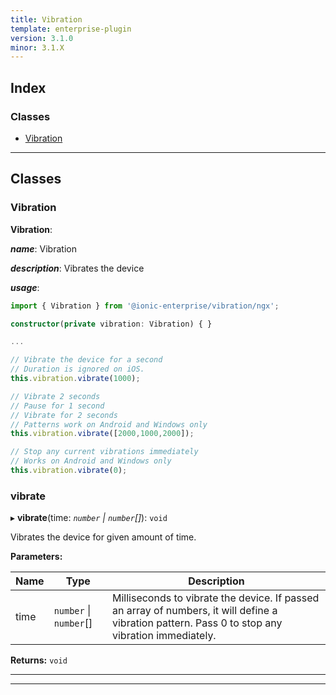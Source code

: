 ```yaml
---
title: Vibration
template: enterprise-plugin
version: 3.1.0
minor: 3.1.X
---
```


<native-ent-install plugin-id="vibration" variables=""></native-ent-install>

## Index

### Classes

* [Vibration](#vibration)

---

## Classes

<a id="vibration"></a>

###  Vibration

**Vibration**: 

*__name__*: Vibration

*__description__*: Vibrates the device

*__usage__*:
 ```typescript
import { Vibration } from '@ionic-enterprise/vibration/ngx';

constructor(private vibration: Vibration) { }

...

// Vibrate the device for a second
// Duration is ignored on iOS.
this.vibration.vibrate(1000);

// Vibrate 2 seconds
// Pause for 1 second
// Vibrate for 2 seconds
// Patterns work on Android and Windows only
this.vibration.vibrate([2000,1000,2000]);

// Stop any current vibrations immediately
// Works on Android and Windows only
this.vibration.vibrate(0);
```

<a id="vibration.vibrate"></a>

###  vibrate

▸ **vibrate**(time: *`number` \| `number`[]*): `void`

Vibrates the device for given amount of time.

**Parameters:**

| Name | Type | Description |
| ------ | ------ | ------ |
| time | `number` \| `number`[] |  Milliseconds to vibrate the device. If passed an array of numbers, it will define a vibration pattern. Pass 0 to stop any vibration immediately. |

**Returns:** `void`

___

___

